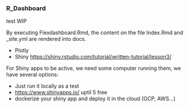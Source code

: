 ### R_Dashboard

test WIP

By executing Flexdashboard.Rmd, the content on the file Index.Rmd and _site.yml are rendered into docs.

* Plotly
* Shiny <https://shiny.rstudio.com/tutorial/written-tutorial/lesson3/>


For Shiny apps to be active, we need some computer running them, we have several options:

* Just run it locally as a test
* <https://www.shinyapps.io/> uptil 5 free
* dockerize your shiny app and deploy it in the cloud (GCP, AWS...)
